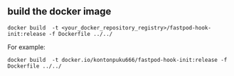 ## build the docker image
```
docker build  -t <your_docker_repository_registry>/fastpod-hook-init:release -f Dockerfile ../../
```

For example:
```
docker build  -t docker.io/kontonpuku666/fastpod-hook-init:release -f Dockerfile ../../
```